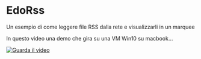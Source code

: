 # EdoRss
Un esempio di come leggere file RSS dalla rete e visualizzarli in un marquee

In questo video una demo che gira su una VM Win10 su macbook...

[![Guarda il video](https://img.youtube.com/vi/m1wVEYlyA1w/hqdefault.jpg)](https://youtu.be/m1wVEYlyA1w)

